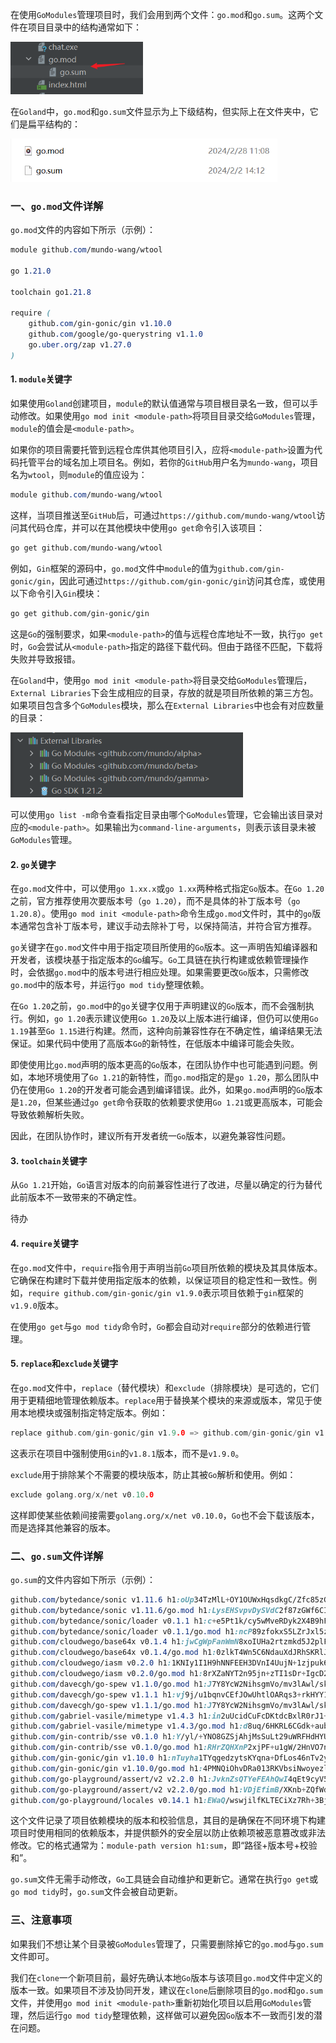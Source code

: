 在使用`GoModules`管理项目时，我们会用到两个文件：`go.mod`和`go.sum`。这两个文件在项目目录中的结构通常如下：

<img src="image/image-20231216122817221.png" alt="image-20231216122817221" style="zoom:67%;" />

在`Goland`中，`go.mod`和`go.sum`文件显示为上下级结构，但实际上在文件夹中，它们是扁平结构的：

<img src="image/image-20240326164432659.png" alt="image-20240326164432659" style="zoom: 67%;" />

### 一、`go.mod`文件详解

`go.mod`文件的内容如下所示（示例）：

```scss
module github.com/mundo-wang/wtool

go 1.21.0

toolchain go1.21.8

require (
	github.com/gin-gonic/gin v1.10.0
	github.com/google/go-querystring v1.1.0
	go.uber.org/zap v1.27.0
)
```

#### 1. `module`关键字

如果使用`Goland`创建项目，`module`的默认值通常与项目根目录名一致，但可以手动修改。如果使用`go mod init <module-path>`将项目目录交给`GoModules`管理，`module`的值会是`<module-path>`。

如果你的项目需要托管到远程仓库供其他项目引入，应将`<module-path>`设置为代码托管平台的域名加上项目名。例如，若你的`GitHub`用户名为`mundo-wang`，项目名为`wtool`，则`module`的值应设为：

```scss
module github.com/mundo-wang/wtool
```

这样，当项目推送至`GitHub`后，可通过`https://github.com/mundo-wang/wtool`访问其代码仓库，并可以在其他模块中使用`go get`命令引入该项目：

```sh
go get github.com/mundo-wang/wtool
```

例如，`Gin`框架的源码中，`go.mod`文件中`module`的值为`github.com/gin-gonic/gin`，因此可通过`https://github.com/gin-gonic/gin`访问其仓库，或使用以下命令引入`Gin`模块：

```sh
go get github.com/gin-gonic/gin
```

这是`Go`的强制要求，如果`<module-path>`的值与远程仓库地址不一致，执行`go get`时，`Go`会尝试从`<module-path>`指定的路径下载代码。但由于路径不匹配，下载将失败并导致报错。

在`Goland`中，使用`go mod init <module-path>`将目录交给`GoModules`管理后，`External Libraries`下会生成相应的目录，存放的就是项目所依赖的第三方包。如果项目包含多个`GoModules`模块，那么在`External Libraries`中也会有对应数量的目录：

<img src="image/image-20240415144631284.png" alt="image-20240415144631284" style="zoom:67%;" />

可以使用`go list -m`命令查看指定目录由哪个`GoModules`管理，它会输出该目录对应的`<module-path>`。如果输出为`command-line-arguments`，则表示该目录未被`GoModules`管理。

#### 2. `go`关键字

在`go.mod`文件中，可以使用`go 1.xx.x`或`go 1.xx`两种格式指定`Go`版本。在`Go 1.20`之前，官方推荐使用次要版本号（`go 1.20`），而不是具体的补丁版本号（`go 1.20.8`）。使用`go mod init <module-path>`命令生成`go.mod`文件时，其中的`go`版本通常包含补丁版本号，建议手动去除补丁号，以保持简洁，并符合官方推荐。

`go`关键字在`go.mod`文件中用于指定项目所使用的`Go`版本。这一声明告知编译器和开发者，该模块基于指定版本的`Go`编写。`Go`工具链在执行构建或依赖管理操作时，会依据`go.mod`中的版本号进行相应处理。如果需要更改`Go`版本，只需修改`go.mod`中的版本号，并运行`go mod tidy`整理依赖。

在`Go 1.20`之前，`go.mod`中的`go`关键字仅用于声明建议的`Go`版本，而不会强制执行。例如，`go 1.20`表示建议使用`Go 1.20`及以上版本进行编译，但仍可以使用`Go 1.19`甚至`Go 1.15`进行构建。然而，这种向前兼容性存在不确定性，编译结果无法保证。如果代码中使用了高版本`Go`的新特性，在低版本中编译可能会失败。

即使使用比`go.mod`声明的版本更高的`Go`版本，在团队协作中也可能遇到问题。例如，本地环境使用了`Go 1.21`的新特性，而`go.mod`指定的是`go 1.20`，那么团队中仍在使用`Go 1.20`的开发者可能会遇到编译错误。此外，如果`go.mod`声明的`Go`版本是`1.20`，但某些通过`go get`命令获取的依赖要求使用`Go 1.21`或更高版本，可能会导致依赖解析失败。

因此，在团队协作时，建议所有开发者统一`Go`版本，以避免兼容性问题。

#### 3. `toolchain`关键字

从`Go 1.21`开始，`Go`语言对版本的向前兼容性进行了改进，尽量以确定的行为替代此前版本不一致带来的不确定性。

待办

#### 4. `require`关键字

在`go.mod`文件中，`require`指令用于声明当前`Go`项目所依赖的模块及其具体版本。它确保在构建时下载并使用指定版本的依赖，以保证项目的稳定性和一致性。例如，`require github.com/gin-gonic/gin v1.9.0`表示项目依赖于`gin`框架的`v1.9.0`版本。

在使用`go get`与`go mod tidy`命令时，`Go`都会自动对`require`部分的依赖进行管理。

#### 5. `replace`和`exclude`关键字

在`go.mod`文件中，`replace`（替代模块）和`exclude`（排除模块）是可选的，它们用于更精细地管理依赖版本。`replace`用于替换某个模块的来源或版本，常见于使用本地模块或强制指定特定版本。例如：

```go
replace github.com/gin-gonic/gin v1.9.0 => github.com/gin-gonic/gin v1.8.1
```

这表示在项目中强制使用`Gin`的`v1.8.1`版本，而不是`v1.9.0`。

`exclude`用于排除某个不需要的模块版本，防止其被`Go`解析和使用。例如：

```go
exclude golang.org/x/net v0.10.0
```

这样即使某些依赖间接需要`golang.org/x/net v0.10.0`，`Go`也不会下载该版本，而是选择其他兼容的版本。

### 二、`go.sum`文件详解

`go.sum`的文件内容如下所示（示例）：

```scss
github.com/bytedance/sonic v1.11.6 h1:oUp34TzMlL+OY1OUWxHqsdkgC/Zfc85zGqw9siXjrc0=
github.com/bytedance/sonic v1.11.6/go.mod h1:LysEHSvpvDySVdC2f87zGWf6CIKJcAvqab1ZaiQtds4=
github.com/bytedance/sonic/loader v0.1.1 h1:c+e5Pt1k/cy5wMveRDyk2X4B9hF4g7an8N3zCYjJFNM=
github.com/bytedance/sonic/loader v0.1.1/go.mod h1:ncP89zfokxS5LZrJxl5z0UJcsk4M4yY2JpfqGeCtNLU=
github.com/cloudwego/base64x v0.1.4 h1:jwCgWpFanWmN8xoIUHa2rtzmkd5J2plF/dnLS6Xd/0Y=
github.com/cloudwego/base64x v0.1.4/go.mod h1:0zlkT4Wn5C6NdauXdJRhSKRlJvmclQ1hhJgA0rcu/8w=
github.com/cloudwego/iasm v0.2.0 h1:1KNIy1I1H9hNNFEEH3DVnI4UujN+1zjpuk6gwHLTssg=
github.com/cloudwego/iasm v0.2.0/go.mod h1:8rXZaNYT2n95jn+zTI1sDr+IgcD2GVs0nlbbQPiEFhY=
github.com/davecgh/go-spew v1.1.0/go.mod h1:J7Y8YcW2NihsgmVo/mv3lAwl/skON4iLHjSsI+c5H38=
github.com/davecgh/go-spew v1.1.1 h1:vj9j/u1bqnvCEfJOwUhtlOARqs3+rkHYY13jYWTU97c=
github.com/davecgh/go-spew v1.1.1/go.mod h1:J7Y8YcW2NihsgmVo/mv3lAwl/skON4iLHjSsI+c5H38=
github.com/gabriel-vasile/mimetype v1.4.3 h1:in2uUcidCuFcDKtdcBxlR0rJ1+fsokWf+uqxgUFjbI0=
github.com/gabriel-vasile/mimetype v1.4.3/go.mod h1:d8uq/6HKRL6CGdk+aubisF/M5GcPfT7nKyLpA0lbSSk=
github.com/gin-contrib/sse v0.1.0 h1:Y/yl/+YNO8GZSjAhjMsSuLt29uWRFHdHYUb5lYOV9qE=
github.com/gin-contrib/sse v0.1.0/go.mod h1:RHrZQHXnP2xjPF+u1gW/2HnVO7nvIa9PG3Gm+fLHvGI=
github.com/gin-gonic/gin v1.10.0 h1:nTuyha1TYqgedzytsKYqna+DfLos46nTv2ygFy86HFU=
github.com/gin-gonic/gin v1.10.0/go.mod h1:4PMNQiOhvDRa013RKVbsiNwoyezlm2rm0uX/T7kzp5Y=
github.com/go-playground/assert/v2 v2.2.0 h1:JvknZsQTYeFEAhQwI4qEt9cyV5ONwRHC+lYKSsYSR8s=
github.com/go-playground/assert/v2 v2.2.0/go.mod h1:VDjEfimB/XKnb+ZQfWdccd7VUvScMdVu0Titje2rxJ4=
github.com/go-playground/locales v0.14.1 h1:EWaQ/wswjilfKLTECiXz7Rh+3BjFhfDFKv/oXslEjJA=
```

这个文件记录了项目依赖模块的版本和校验信息，其目的是确保在不同环境下构建项目时使用相同的依赖版本，并提供额外的安全层以防止依赖项被恶意篡改或非法修改。它的格式通常为：`module-path version h1:sum`，即“路径+版本号+校验和”。

`go.sum`文件无需手动修改，`Go`工具链会自动维护和更新它。通常在执行`go get`或`go mod tidy`时，`go.sum`文件会被自动更新。

### 三、注意事项

如果我们不想让某个目录被`GoModules`管理了，只需要删除掉它的`go.mod`与`go.sum`文件即可。

我们在`clone`一个新项目前，最好先确认本地`Go`版本与该项目`go.mod`文件中定义的版本一致。如果项目不涉及协同开发，建议在`clone`后删除项目的`go.mod`和`go.sum`文件，并使用`go mod init <module-path>`重新初始化项目以启用`GoModules`管理，然后运行`go mod tidy`整理依赖，这样做可以避免因`Go`版本不一致而引发的潜在问题。